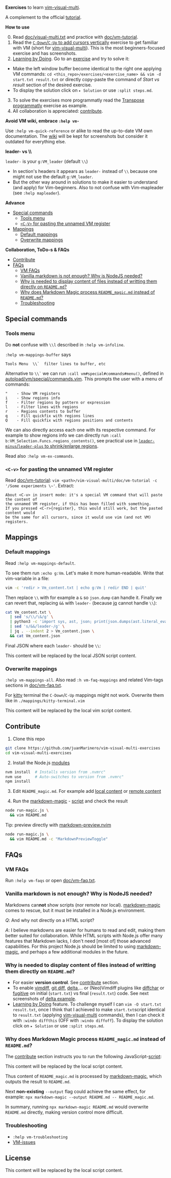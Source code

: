 **Exercises** to learn [vim-visual-multi](https://github.com/mg979/vim-visual-multi).

A complement to the official [tutorial](https://github.com/mg979/vim-visual-multi#tutorial).

**How to use**

0. Read [doc/visual-multi.txt](https://github.com/mg979/vim-visual-multi/blob/master/doc/visual-multi.txt) and practice with [doc/vm-tutorial](https://github.com/mg979/vim-visual-multi/blob/master/doc/vm-tutorial).
1. Read the [`C-Down`/`C-Up` to add cursors vertically](#c-down%2Fc-up-to-add-cursors-vertically) exercise to get familiar with VM (short for [vim-visual-multi](https://github.com/mg979/vim-visual-multi)). This is the most beginners-focused exercise and has screenshots.
2. [Learning by Doing](https://en.wikipedia.org/wiki/Learning-by-doing). Go to an [exercise](#exercises) and try to solve it:
- Make the left window buffer become identical to the right one applying VM commands: `cd <this_repo>/exercises/<exercise_name> && vim -d start.txt result.txt` or directly copy-paste the command of *Start vs result* section of the desired exercise.
- To display the solution click on `▸ Solution` or use `:split steps.md`.
3. To solve the exercises more programmatly read the [Transpose programmatly](#transpose-programmatly) exercise as example.
4. All collaboration is appreciated: [contribute](#contribute).

<a id="avoid_VM_wiki"></a>**Avoid VM wiki, embrace `:help vm-`**

Use `:help vm-quick-reference` or alike to read the up-to-date VM own documentation. The [wiki](https://github.com/mg979/vim-visual-multi/wiki) will be kept for screenshots but consider it outdated for everything else.

**leader- vs \\\\**

`leader-` is your `g:VM_leader` (default `\\`)
- In section's headers it appears as `leader-` instead of `\\` because one might not use the default `g:VM_leader`.
- But the other way around in solutions to make it easier to understand (and apply) for Vim-beginners. Also to not confuse with Vim-mapleader (see `:help mapleader`).


**Advance**

* [Special commands](#special-commands)
  * [Tools menu](#tools-menu)
  * [`<C-V>` for pasting the unnamed VM register](#<c-v>-for-pasting-the-unnamed-vm-register)
* [Mappings](#mappings)
  * [Default mappings](#default-mappings)
  * [Overwrite mappings](#overwrite-mappings)

**Collaboration, ToDo-s & FAQs**

* [Contribute](#contribute)
* [FAQs](#faqs)
  * [VM FAQs](#vm-faqs)
  * [Vanilla markdown is not enough? Why is NodeJS needed?](#vanilla-markdown-is-not-enough%3F-why-is-nodejs-needed%3F)
  * [Why is needed to display content of files instead of writting them directly on `README.md`?](#why-is-needed-to-display-content-of-files-instead-of-writting-them-directly-on-readme.md%3F)
  * [Why does Markdown Magic process `README_magic.md` instead of `README.md`?](#why-does-markdown-magic-process-readme_magic.md-instead-of-readme.md%3F)
  * [Troubleshooting](#troubleshooting)


## Special commands

### Tools menu

Do **not** confuse with `\\l` described in `:help vm-infoline`.

`:help vm-mappings-buffer` says

```
Tools Menu  \\`  filter lines to buffer, etc
```

Alternative to <code>\\\\\`</code> we can run `:call vm#special#commands#menu()`, defined in [autoload/vm/special/commands.vim](https://github.com/mg979/vim-visual-multi/blob/master/autoload/vm/special/commands.vim). This prompts the user with a menu of commands:

```
"    - Show VM registers
i    - Show regions info
f    - Filter regions by pattern or expression
l    - Filter lines with regions
r    - Regions contents to buffer
q    - Fill quickfix with regions lines
Q    - Fill quickfix with regions positions and contents
```

We can also directly access each one with its respective command. For example to show regions info we can directly run `:call b:VM_Selection.Funcs.regions_contents()`, see practical use in [`leader-minus`/`leader-plus` to shrink/enlarge regions](#leader-minus%2Fleader-plus-to-shrink%2Fenlarge-regions).

Read also `:help vm-ex-commands`.


### `<C-v>` for pasting the unnamed VM register

Read [doc/vm-tutorial](https://github.com/mg979/vim-visual-multi/blob/master/doc/vm-tutorial): `vim <path>/vim-visual-multi/doc/vm-tutorial -c '/Some experiments \~'`. Extract:

```
About <C-v> in insert mode: it's a special VM command that will paste the content of
the unnamed VM register, if this has been filled with something.
If you pressed <C-r>{register}, this would still work, but the pasted content would
be the same for all cursors, since it would use vim (and not VM) registers.
```


## Mappings

### Default mappings

Read `:help vm-mappings-default`.

To see them run `:echo g:Vm`.
Let's make it more human-readable. Write that vim-variable in a file:

```sh
vim -c 'redir > Vm_content.txt | echo g:Vm | redir END | quit'
```

Then replace `\\` with for example a `&`  so `json.dump` can handle it.
Finally we can revert that, replacing `&&` with `leader-` (because [jq](https://github.com/jqlang/jq) cannot handle `\\`):

```sh
cat Vm_content.txt \
  | sed 's/\\/\&/g' \
  | python3 -c 'import sys, ast, json; print(json.dumps(ast.literal_eval(sys.stdin.read())))' \
  | sed 's/&&/leader-/g' \
  | jq . --indent 2 > Vm_content.json \
  && cat Vm_content.json
```

Final JSON where each `leader-` should be `\\`:

<!-- doc-gen CODE src=aux/DefaultMappings.json -->
This content will be replaced by the local JSON script content.
<!-- end-doc-gen -->


### Overwrite mappings

`:help vm-mappings-all`. Also read `:h vm-faq-mappings` and related Vim-tags sections in [doc/vm-faq.txt](https://github.com/mg979/vim-visual-multi/blob/master/doc/vm-faq.txt).

For [kitty](https://github.com/kovidgoyal/kitty) terminal the `C-Down`/`C-Up` mappings might not work. Overwrite them like in `./mappings/kitty-terminal.vim`

<!-- doc-gen CODE src=mappings/kitty-terminal.vim -->
This content will be replaced by the local vim script content.
<!-- end-doc-gen -->


## Contribute

1. Clone this repo

```sh
git clone https://github.com/juanMarinero/vim-visual-multi-exercises
cd vim-visual-multi-exercises
```

2. Install the Node.js [modules](./requirements.txt)

```sh
nvm install  # Installs version from .nvmrc"
nvm use      # Auto-switches to version from .nvmrc"
npm install
```

3. Edit `README_magic.md`. For example add [local content](./aux/new-section-template.md) or [remote content](./aux/new-section-template_remote.md)

4. Run the [markdown-magic](https://github.com/mg979/markdown-magic) - [script](./run-magic.js) and check the result

```sh
node run-magic.js \
  && vim README.md
```

Tip: preview directly with [markdown-preview.nvim](https://github.com/iamcco/markdown-preview.nvim)

```sh
node run-magic.js \
  && vim README.md -c "MarkdownPreviewToggle"
```


## FAQs


### VM FAQs

Run `:help vm-faqs` or open [doc/vm-faq.txt](https://github.com/mg979/vim-visual-multi/blob/master/doc/vm-faq.txt).


### Vanilla markdown is not enough? Why is NodeJS needed?

Markdowns can**not** show scripts (nor remote nor local). 
[markdown-magic](https://github.com/mg979/markdown-magic) comes to rescue, but it must be installed in a Node.js environment.

*Q*: And why not directly on a HTML script?

*A*: I believe markdowns are easier for humans to read and edit, making them better suited for collaboration. While HTML scripts with Node.js offer many features that Markdown lacks, I don't need [most of] those advanced capabilities. For this project Node.js should be limited to using [markdown-magic](https://github.com/mg979/markdown-magic), and perhaps a few additional modules in the future.


### Why is needed to display content of files instead of writting them directly on `README.md`?

- For easier **version control**. See [contribute](#contribute) section.
- To enable [vimdiff](https://vimdoc.sourceforge.net/htmldoc/diff.html), [git diff](https://git-scm.com/docs/git-diff), [delta](https://github.com/dandavison/delta),... or (Neo)Vimdiff plugins like [diffchar](https://github.com/rickhowe/diffchar.vim) or [fugitive](https://github.com/tpope/vim-fugitive) on initial (`start.txt`) vs final (`result.txt`) code. See next screenshots of [delta example](#add-cursors-vertically-compare-results).
- [Learning by Doing](https://en.wikipedia.org/wiki/Learning-by-doing) feature. To challenge myself I can `vim -O start.txt result.txt`, once I think that I achieved to make `start.txt`script identical to `result.txt` (applying [vim-visual-multi](https://github.com/mg979/vim-visual-multi) commands), then I can check it with `:windo diffthis` (OFF with `:windo diffoff`).  To display the solution click on `▸ Solution` or use `:split steps.md`.


### Why does Markdown Magic process `README_magic.md` instead of `README.md`?

The [contribute](#contribute) section instructs you to run the following JavaScript-[script](./run-magic.js):
 
<!-- doc-gen CODE src=run-magic.js -->
This content will be replaced by the local script content.
<!-- end-doc-gen -->

Thus content of `README_magic.md` is processed by [markdown-magic](https://github.com/mg979/markdown-magic), which outputs the result to `README.md`.

Next **non-existing** `--output` flag could achieve the same effect, for example: `npx markdown-magic --output README.md -- README_magic.md`.

In summary, running `npx markdown-magic README.md` would overwrite `README.md` directly, making version control more difficult.


### Troubleshooting

- `:help vm-troubleshooting`
- [VM-issues](https://github.com/mg979/vim-visual-multi/issues)


## License

<!-- doc-gen FILE src=LICENSE/LICENSE.md -->
This content will be replaced by the local script content.
<!-- end-doc-gen -->
